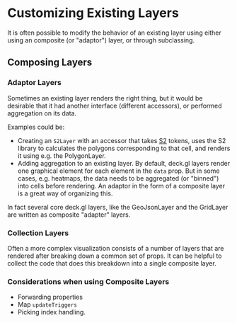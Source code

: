 # Customizing Existing Layers

It is often possible to modify the behavior of an existing layer using
either using an composite (or "adaptor") layer, or through subclassing.

## Composing Layers

### Adaptor Layers

Sometimes an existing layer renders the right thing, but it would be desirable
that it had another interface (different accessors), or performed aggregation on
its data.

Examples could be:
* Creating an `S2Layer` with an accessor that takes
  [S2](https://code.google.com/archive/p/s2-geometry-library/)
  tokens, uses the S2 library to calculates the polygons corresponding
  to that cell, and renders it using e.g. the PolygonLayer.
* Adding aggregation to an existing layer.
  By default, deck.gl layers render one graphical element for each element in
  the `data` prop. But in some cases, e.g. heatmaps, the data needs to be
  aggregated (or "binned") into cells before rendering. An adaptor in
  the form of a composite layer is a great way of organizing this.

In fact several core deck.gl layers, like the GeoJsonLayer and the GridLayer
are written as composite "adapter" layers.


### Collection Layers

Often a more complex visualization consists of a number of layers that are
rendered after breaking down a common set of props. It can be helpful
to collect the code that does this breakdown into a single composite layer.


### Considerations when using Composite Layers

* Forwarding properties
* Map `updateTriggers`
* Picking index handling.

